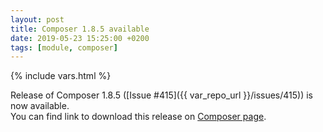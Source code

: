 ```yaml
---
layout: post
title: Composer 1.8.5 available
date: 2019-05-23 15:25:00 +0200
tags: [module, composer]
---
```

{% include vars.html %}

Release of Composer 1.8.5 ([Issue #415]({{ var_repo_url }}/issues/415)) is now available.<br />
You can find link to download this release on [Composer page](/modules/composer).